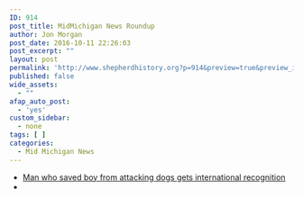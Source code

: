 ```yaml
---
ID: 914
post_title: MidMichigan News Roundup
author: Jon Morgan
post_date: 2016-10-11 22:26:03
post_excerpt: ""
layout: post
permalink: 'http://www.shepherdhistory.org?p=914&preview=true&preview_id=914'
published: false
wide_assets:
  - ""
afap_auto_post:
  - 'yes'
custom_sidebar:
  - none
tags: [ ]
categories:
  - Mid Michigan News
---
```

* [Man who saved boy from attacking dogs gets international recognition](http://www.themorningsun.com/general-news/20161011/man-who-saved-boy-from-attacking-dogs-gets-international-recognition)
*